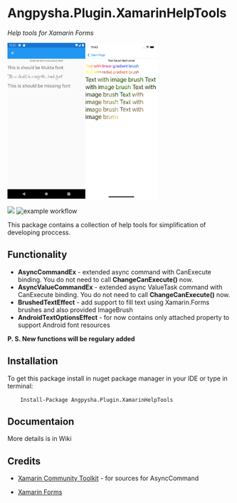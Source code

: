 # Angpysha.Plugin.XamarinHelpTools
*Help tools for Xamarin Forms*

<img src="images/fonts.png" height="350"/><img src="images/brushedtext.png" height="350"/>

[![](https://img.shields.io/nuget/v/Angpysha.Plugin.XamarinHelpTools)](https://www.nuget.org/packages/Angpysha.Plugin.XamarinHelpTools) ![example workflow](https://github.com/angpysha/Xam.HelpTools/actions/workflows/dotnet.yml/badge.svg)

This package contains a collection of help tools for simplification of developing proccess. 

## Functionality
* **AsyncCommandEx** - extended async command with CanExecute binding. You do not need to call **ChangeCanExecute()** now. 
* **AsyncValueCommandEx** - extended async ValueTask command with CanExecute binding. You do not need to call **ChangeCanExecute()** now.
* **BrushedTextEffect** - add support to fill text using Xamarin.Forms brushes and also provided ImageBrush
* **AndroidTextOptionsEffect** - for now contains only attached property to support Android font resources

**P. S. New functions will be regulary added**

## Installation
To get this package install in nuget package manager in your IDE or type in terminal:
```
    Install-Package Angpysha.Plugin.XamarinHelpTools
```

## Documentaion
More details is in Wiki

## Credits
* [Xamarin Community Toolkit](https://github.com/xamarin/XamarinCommunityToolkit) - for sources for AsyncCommand

* [Xamarin Forms](https://github.com/xamarin/Xamarin.Forms)
